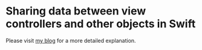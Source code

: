 # Sharing data between view controllers and other objects in Swift 
Please visit [my blog](http://candycode.io/sharing-data-between-view-controllers-and-other-objects-in-swift/) for a more detailed explanation.
